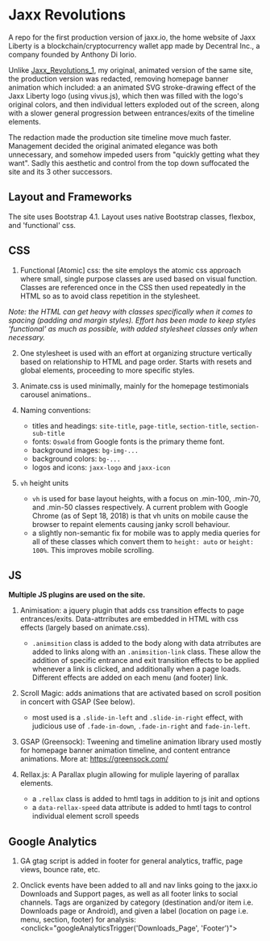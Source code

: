 # **Jaxx Revolutions**

A repo for the first production version of jaxx.io, the home website of Jaxx Liberty is a blockchain/cryptocurrency wallet app made by Decentral Inc., a company founded by Anthony Di Iorio.

Unlike [Jaxx_Revolutions_1](https://github.com/masonmedia/jaxx_revolutions_1), my original, animated version of the same site, the production version was redacted, removing homepage banner animation which included: a an animated SVG stroke-drawing effect of the Jaxx Liberty logo (using vivus.js), which then was filled with the logo's original colors, and then individual letters exploded out of the screen, along with a slower general progression between entrances/exits of the timeline elements.

The redaction made the production site timeline move much faster. Management decided the original animated elegance was both unnecessary, and somehow impeded users from "quickly getting what they want". Sadly this aesthetic and control from the top down suffocated the site and its 3 other successors.

## **Layout and Frameworks**

The site uses Bootstrap 4.1. Layout uses native Bootstrap classes, flexbox, and 'functional' css.

## **CSS**

1. Functional [Atomic] css: the site employs the atomic css approach where small, single purpose classes are used based on visual function. Classes are referenced once in the CSS then used repeatedly in the HTML so as to avoid class repetition in the stylesheet.

*Note: the HTML can get heavy with classes specifically when it comes to spacing (padding and margin styles). Effort has been made to keep styles 'functional' as much as possible, with added stylesheet classes only when necessary.*

2. One stylesheet is used with an effort at organizing structure vertically based on relationship to HTML and page order. Starts with resets and global elements, proceeding to more specific styles.

3. Animate.css is used minimally, mainly for the homepage testimonials carousel animations..

4. Naming conventions: 

    - titles and headings: `site-title`, `page-title`, `section-title`, `section-sub-title`
    - fonts: `Oswald` from Google fonts is the primary theme font.
    - background images: `bg-img-...`
    - background colors: `bg-...`
    - logos and icons: `jaxx-logo` and `jaxx-icon`

5. `vh` height units
    - `vh` is used for base layout heights, with a focus on .min-100, .min-70, and .min-50 classes respectively. A current problem with Google Chrome (as of Sept 18, 2018) is that vh units on mobile cause the browser to repaint elements causing janky scroll behaviour.
    - a slightly non-semantic fix for mobile was to apply media queries for all of these classes which convert them to `height: auto` or `height: 100%`. This improves mobile scrolling.

## **JS**

**Multiple JS plugins are used on the site.**

1. Animisation: a jquery plugin that adds css transition effects to page entrances/exits. Data-attrributes are embedded in HTML with css effects (largely based on animate.css).
    - `.animsition` class is added to the body along with data atrributes are added to <a> links along with an `.animsition-link` class. These allow the addition of specific entrance and exit transition effects to be applied whenever a link is clicked, and additionally when a page loads. Different effects are added on each menu (and footer) link.

2. Scroll Magic: adds animations that are activated based on scroll position in concert with GSAP (See below). 
    - most used is a `.slide-in-left` and `.slide-in-right` effect, with judicious use of `.fade-in-down`, `.fade-in-right` and `fade-in-left`.

3. GSAP (Greensock): Tweening and timeline animation library used mostly for homepage banner animation timeline, and content entrance animations. More at: https://greensock.com/

4. Rellax.js: A Parallax plugin allowing for muliple layering of parallax elements.
    - a `.rellax` class is added to hmtl tags in addition to js init and options
    - a `data-rellax-speed` data attribute is added to hmtl tags to control individual element scroll speeds
    
 
 ## **Google Analytics**
    
1. GA gtag script is added in footer for general analytics, traffic, page views, bounce rate, etc.

2. Onclick events have been added to all <a> and nav links going to the jaxx.io Downloads and Support pages, as well as all footer links to social channels. Tags are organized by category (destination and/or item i.e. Downloads page or Android), and given a label (location on page i.e. menu, section, footer) for analysis: <onclick="googleAnalyticsTrigger('Downloads_Page', 'Footer')">